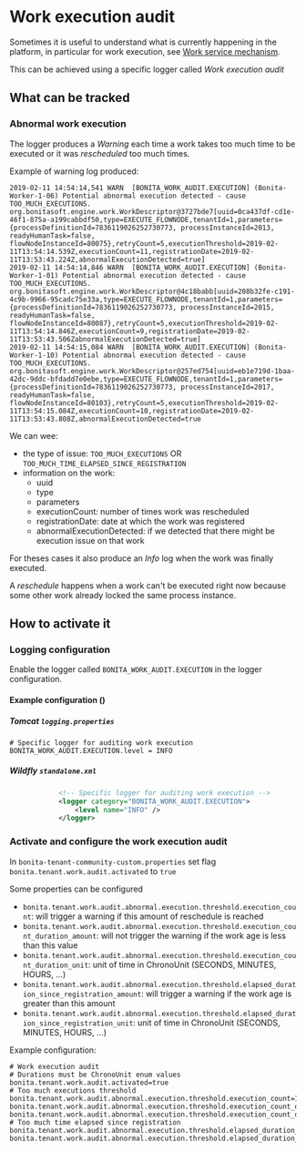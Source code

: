 # Work execution audit

Sometimes it is useful to understand what is currently happening in the platform, in particular for work execution, see [Work service mechanism](execution-sequence-states-and-transactions.md).

This can be achieved using a specific logger called _Work execution audit_

## What can be tracked

### Abnormal work execution

The logger produces a _Warning_ each time a work takes too much time to be executed or it was _rescheduled_ too much times.

Example of warning log produced:
```
2019-02-11 14:54:14,541 WARN  [BONITA_WORK_AUDIT.EXECUTION] (Bonita-Worker-1-06) Potential abnormal execution detected - cause TOO_MUCH_EXECUTIONS. org.bonitasoft.engine.work.WorkDescriptor@3727bde7[uuid=0ca437df-cd1e-46f1-875a-a199cabbdf50,type=EXECUTE_FLOWNODE,tenantId=1,parameters={processDefinitionId=7836119026252730773, processInstanceId=2013, readyHumanTask=false, flowNodeInstanceId=80075},retryCount=5,executionThreshold=2019-02-11T13:54:14.539Z,executionCount=11,registrationDate=2019-02-11T13:53:43.224Z,abnormalExecutionDetected=true]
2019-02-11 14:54:14,846 WARN  [BONITA_WORK_AUDIT.EXECUTION] (Bonita-Worker-1-01) Potential abnormal execution detected - cause TOO_MUCH_EXECUTIONS. org.bonitasoft.engine.work.WorkDescriptor@4c18babb[uuid=208b32fe-c191-4c9b-9966-95cadc75e33a,type=EXECUTE_FLOWNODE,tenantId=1,parameters={processDefinitionId=7836119026252730773, processInstanceId=2015, readyHumanTask=false, flowNodeInstanceId=80087},retryCount=5,executionThreshold=2019-02-11T13:54:14.846Z,executionCount=9,registrationDate=2019-02-11T13:53:43.506ZabnormalExecutionDetected=true]
2019-02-11 14:54:15,084 WARN  [BONITA_WORK_AUDIT.EXECUTION] (Bonita-Worker-1-10) Potential abnormal execution detected - cause TOO_MUCH_EXECUTIONS. org.bonitasoft.engine.work.WorkDescriptor@257ed754[uuid=eb1e719d-1baa-42dc-9ddc-bfdadd7e0ebe,type=EXECUTE_FLOWNODE,tenantId=1,parameters={processDefinitionId=7836119026252730773, processInstanceId=2017, readyHumanTask=false, flowNodeInstanceId=80103},retryCount=5,executionThreshold=2019-02-11T13:54:15.084Z,executionCount=10,registrationDate=2019-02-11T13:53:43.808Z,abnormalExecutionDetected=true
```

We can wee:

* the type of issue: `TOO_MUCH_EXECUTIONS` OR `TOO_MUCH_TIME_ELAPSED_SINCE_REGISTRATION`
* information on the work:
  * uuid
  * type
  * parameters
  * executionCount: number of times work was rescheduled
  * registrationDate: date at which the work was registered
  * abnormalExecutionDetected: if we detected that there might be execution issue on that work

For theses cases it also produce an _Info_ log when the work was finally executed.

A _reschedule_ happens when a work can't be executed right now because some other work already locked the same process instance.

## How to activate it

### Logging configuration

Enable the logger called `BONITA_WORK_AUDIT.EXECUTION` in the logger configuration.


#### Example configuration ()

##### Tomcat `logging.properties`
```properties
# Specific logger for auditing work execution
BONITA_WORK_AUDIT.EXECUTION.level = INFO 
```

##### Wildfly `standalone.xml`
```xml
            <!-- Specific logger for auditing work execution -->
            <logger category="BONITA_WORK_AUDIT.EXECUTION">
                <level name="INFO" />
            </logger>
```

### Activate and configure the work execution audit

In `bonita-tenant-community-custom.properties` set flag `bonita.tenant.work.audit.activated` to `true`


Some properties can be configured

* `bonita.tenant.work.audit.abnormal.execution.threshold.execution_count`: will trigger a warning if this amount of reschedule is reached
* `bonita.tenant.work.audit.abnormal.execution.threshold.execution_count_duration_amount`: will not trigger the warning if the work age is less than this value
* `bonita.tenant.work.audit.abnormal.execution.threshold.execution_count_duration_unit`: unit of time in ChronoUnit (SECONDS, MINUTES, HOURS, ...)
* `bonita.tenant.work.audit.abnormal.execution.threshold.elapsed_duration_since_registration_amount`: will trigger a warning if the work age is greater than this amount
* `bonita.tenant.work.audit.abnormal.execution.threshold.elapsed_duration_since_registration_unit`: unit of time in ChronoUnit (SECONDS, MINUTES, HOURS, ...)

Example configuration:

```properties
# Work execution audit
# Durations must be ChronoUnit enum values
bonita.tenant.work.audit.activated=true
# Too much executions threshold
bonita.tenant.work.audit.abnormal.execution.threshold.execution_count=10
bonita.tenant.work.audit.abnormal.execution.threshold.execution_count_duration_amount=10
bonita.tenant.work.audit.abnormal.execution.threshold.execution_count_duration_unit=MINUTES
# Too much time elapsed since registration
bonita.tenant.work.audit.abnormal.execution.threshold.elapsed_duration_since_registration_unit=MINUTES
bonita.tenant.work.audit.abnormal.execution.threshold.elapsed_duration_since_registration_amount=30
```

